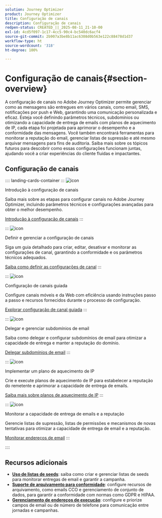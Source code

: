 ```yaml
---
solution: Journey Optimizer
product: Journey Optimizer
title: Configuração de canais
description: Configuração de canais
redpen-status: CREATED_||_2025-08-11_21-10-00
exl-id: 4cd5f097-1c17-4cc5-90c4-bc540dc6acf4
source-git-commit: 2b907a3be8b11ac6308d0b563e122c88478d1d37
workflow-type: ht
source-wordcount: '318'
ht-degree: 100%

---
```


# Configuração de canais{#section-overview}

A configuração de canais no Adobe Journey Optimizer permite gerenciar como as mensagens são entregues em vários canais, como email, SMS, notificações por push e Web, garantindo uma comunicação personalizada e eficaz. Esteja você definindo parâmetros técnicos, subdomínios ou otimizando a capacidade de entrega de emails com planos de aquecimento de IP, cada etapa foi projetada para aprimorar o desempenho e a conformidade das mensagens. Você também encontrará ferramentas para monitorar a reputação do email, gerenciar listas de supressão e até mesmo arquivar mensagens para fins de auditoria. Saiba mais sobre os tópicos futuros para descobrir como essas configurações funcionam juntas, ajudando você a criar experiências do cliente fluidas e impactantes.

## Configuração de canais

:::: landing-cards-container
:::
![icon](https://cdn.experienceleague.adobe.com/icons/circle-play.svg)

Introdução à configuração de canais

Saiba mais sobre as etapas para configurar canais no Adobe Journey Optimizer, incluindo parâmetros técnicos e configurações avançadas para obter o melhor desempenho.

[Introdução à configuração de canais](../using/configuration/get-started-configuration.md)
:::

:::
![icon](https://cdn.experienceleague.adobe.com/icons/list-check.svg)

Definir e gerenciar a configuração de canais

Siga um guia detalhado para criar, editar, desativar e monitorar as configurações de canal, garantindo a conformidade e os parâmetros técnicos adequados.

[Saiba como definir as configurações de canal](../using/configuration/channel-surfaces.md)
:::

:::
![icon](https://cdn.experienceleague.adobe.com/icons/gear.svg)

Configuração de canais guiada

Configure canais móveis e da Web com eficiência usando instruções passo a passo e recursos fornecidos durante o processo de configuração.

[Explorar configuração de canal guiada](guided-setup-landing-page.md)
:::

:::
![icon](https://cdn.experienceleague.adobe.com/icons/screwdriver-wrench.svg)

Delegar e gerenciar subdomínios de email

Saiba como delegar e configurar subdomínios de email para otimizar a capacidade de entrega e manter a reputação do domínio.

[Delegar subdomínios de email](delegate-subdomains-landing-page.md)
:::

:::
![icon](https://cdn.experienceleague.adobe.com/icons/chart-line.svg)

Implementar um plano de aquecimento de IP

Crie e execute planos de aquecimento de IP para estabelecer a reputação do remetente e aprimorar a capacidade de entrega de emails.

[Saiba mais sobre planos de aquecimento de IP](implement-ip-warmup-plan-landing-page.md)
:::

:::
![icon](https://cdn.experienceleague.adobe.com/icons/shield-halved.svg)

Monitorar a capacidade de entrega de emails e a reputação

Gerencie listas de supressão, listas de permissões e mecanismos de novas tentativas para otimizar a capacidade de entrega de email e a reputação.

[Monitorar endereços de email](monitor-reputation-landing-page.md)
:::

::::


## Recursos adicionais

- **[Uso de listas de seeds](../using/configuration/seed-lists.md)**: saiba como criar e gerenciar listas de seeds para monitorar entregas de email e garantir a campanha.
- **[Suporte de arquivamento para conformidade](../using/configuration/archiving-support.md)**: configure recursos de arquivamento, como emails CCO e gerenciamento de conjunto de dados, para garantir a conformidade com normas como GDPR e HIPAA.
- **[Gerenciamento de endereços de execução](../using/configuration/primary-email-addresses.md)**: configure e priorize campos de email ou de número de telefone para comunicação entre jornadas e campanhas.
